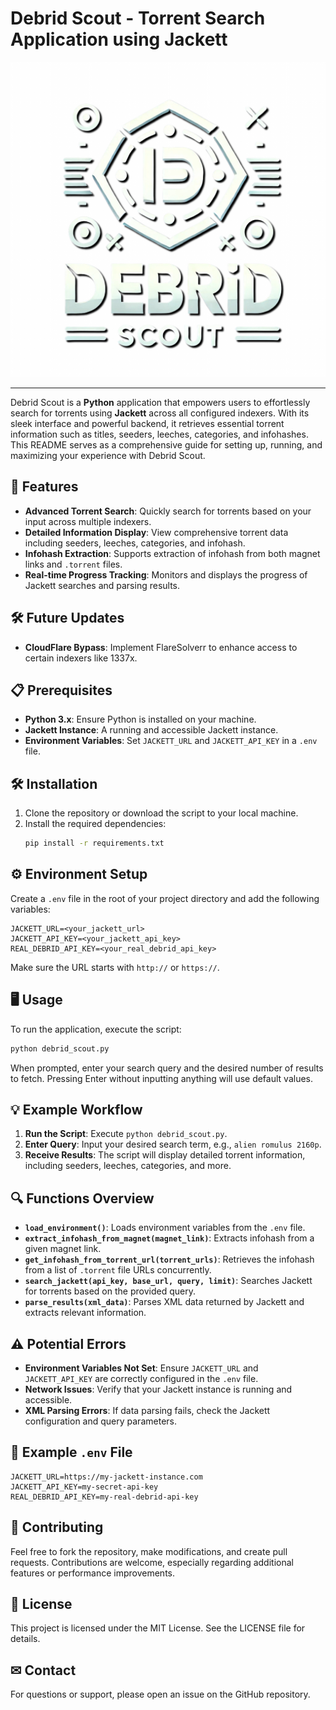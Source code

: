 # Debrid Scout - Torrent Search Application using Jackett

![Logo](https://github.com/anhtdang92/Debrid_Scout/blob/main/app/static/logo.png)

---

Debrid Scout is a **Python** application that empowers users to effortlessly search for torrents using **Jackett** across all configured indexers. With its sleek interface and powerful backend, it retrieves essential torrent information such as titles, seeders, leeches, categories, and infohashes. This README serves as a comprehensive guide for setting up, running, and maximizing your experience with Debrid Scout.

## 🚀 Features
- **Advanced Torrent Search**: Quickly search for torrents based on your input across multiple indexers.
- **Detailed Information Display**: View comprehensive torrent data including seeders, leeches, categories, and infohash.
- **Infohash Extraction**: Supports extraction of infohash from both magnet links and `.torrent` files.
- **Real-time Progress Tracking**: Monitors and displays the progress of Jackett searches and parsing results.

## 🛠 Future Updates
- **CloudFlare Bypass**: Implement FlareSolverr to enhance access to certain indexers like 1337x.

## 📋 Prerequisites
- **Python 3.x**: Ensure Python is installed on your machine.
- **Jackett Instance**: A running and accessible Jackett instance.
- **Environment Variables**: Set `JACKETT_URL` and `JACKETT_API_KEY` in a `.env` file.

## 🛠 Installation
1. Clone the repository or download the script to your local machine.
2. Install the required dependencies:
   ```bash
   pip install -r requirements.txt
   ```

## ⚙ Environment Setup
Create a `.env` file in the root of your project directory and add the following variables:
```
JACKETT_URL=<your_jackett_url>
JACKETT_API_KEY=<your_jackett_api_key>
REAL_DEBRID_API_KEY=<your_real_debrid_api_key>
```
Make sure the URL starts with `http://` or `https://`.

## 🖥 Usage
To run the application, execute the script:
```bash
python debrid_scout.py
```
When prompted, enter your search query and the desired number of results to fetch. Pressing Enter without inputting anything will use default values.

## 💡 Example Workflow
1. **Run the Script**: Execute `python debrid_scout.py`.
2. **Enter Query**: Input your desired search term, e.g., `alien romulus 2160p`.
3. **Receive Results**: The script will display detailed torrent information, including seeders, leeches, categories, and more.

## 🔍 Functions Overview
- **`load_environment()`**: Loads environment variables from the `.env` file.
- **`extract_infohash_from_magnet(magnet_link)`**: Extracts infohash from a given magnet link.
- **`get_infohash_from_torrent_url(torrent_urls)`**: Retrieves the infohash from a list of `.torrent` file URLs concurrently.
- **`search_jackett(api_key, base_url, query, limit)`**: Searches Jackett for torrents based on the provided query.
- **`parse_results(xml_data)`**: Parses XML data returned by Jackett and extracts relevant information.

## ⚠ Potential Errors
- **Environment Variables Not Set**: Ensure `JACKETT_URL` and `JACKETT_API_KEY` are correctly configured in the `.env` file.
- **Network Issues**: Verify that your Jackett instance is running and accessible.
- **XML Parsing Errors**: If data parsing fails, check the Jackett configuration and query parameters.

## 📄 Example `.env` File
```
JACKETT_URL=https://my-jackett-instance.com
JACKETT_API_KEY=my-secret-api-key
REAL_DEBRID_API_KEY=my-real-debrid-api-key
```

## 🤝 Contributing
Feel free to fork the repository, make modifications, and create pull requests. Contributions are welcome, especially regarding additional features or performance improvements.

## 📜 License
This project is licensed under the MIT License. See the LICENSE file for details.

## ✉ Contact
For questions or support, please open an issue on the GitHub repository.

